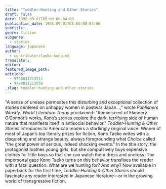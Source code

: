 ```yaml
---
title: "Toddler-Hunting and Other Stories"
draft: false
date: 1998-09-01T05:00:00-04:00
publication_date: 1998-09-01T05:00:00-04:00
subtitle:
genre: fiction
subgenre:
  - stories
language: japanese
author:
  - contributor/taeko-kono.md
translator:
editor:
featured_image_path:
editions:
  - 9780811213912
  - 9780811213059
_slug: toddler-hunting-and-other-stories
---
```


"A sense of unease permeates this disturbing and exceptional collection of stories centered on unhappy women in postwar Japan...," wrote _Publishers Weekly_. _World Literature Today_ proclaimed: "Reminiscent of Flannery O’Connor’s works, Kono’s stories explore the dark, terrifying side of human nature that manifests itself in antisocial behavior." _Toddler-Hunting & Other Stories_ introduces to American readers a startlingly original voice. Winner of most of Japan’s top literary prizes for fiction, Kono Taeko writes with a disquieting and strange beauty, always foregrounding what _Choice_ called "the great power of serious, indeed shocking events." In the title story, the protagonist loathes young girls, but she compulsively buys expensive clothes for little boys so that she can watch them dress and undress. The impersonal gaze Kono Taeko turns on this behavior transfixes the reader with a fatal question: What are we hunting for? And why? Now available in paperback for the first time, _Toddler-Hunting & Other Stories_ should fascinate any reader interested in Japanese literature––or in the growing world of transgressive fiction.

